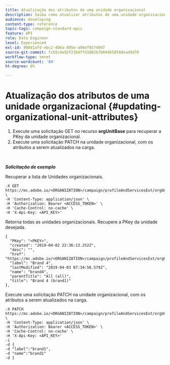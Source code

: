 ```yaml
---
title: Atualização dos atributos de uma unidade organizacional
description: Saiba como atualizar atributos de uma unidade organizacional
audience: developing
content-type: reference
topic-tags: campaign-standard-apis
feature: API
role: Data Engineer
level: Experienced
exl-id: 90841afd-ebc2-4b6a-895e-a96ef65740d7
source-git-commit: fcb5c4a92f23bdffd1082b7b044b5859dead9d70
workflow-type: tm+mt
source-wordcount: '84'
ht-degree: 0%

---
```


# Atualização dos atributos de uma unidade organizacional {#updating-organizational-unit-attributes}

1. Execute uma solicitação GET no recurso **orgUnitBase** para recuperar a PKey da unidade organizacional.
1. Execute uma solicitação PATCH na unidade organizacional, com os atributos a serem atualizados na carga.

<br/>

***Solicitação de exemplo***

Recuperar a lista de Unidades organizacionais.

```
-X GET https://mc.adobe.io/<ORGANIZATION>/campaign/profileAndServicesExt/orgUnitBase/ \
-H 'Content-Type: application/json' \
-H 'Authorization: Bearer <ACCESS_TOKEN>' \
-H 'Cache-Control: no-cache' \
-H 'X-Api-Key: <API_KEY>'
```

Retorna todas as unidades organizacionais. Recupere a PKey da unidade desejada.

```
{
  "PKey": "<PKEY>",
  "created": "2019-04-02 22:36:13.252Z",
  "desc": "",
  "href": "https://mc.adobe.io/<ORGANIZATION>/campaign/profileAndServicesExt/orgUnitBase/<PKEY>",
  "label": "Brand 4",
  "lastModified": "2019-04-03 07:34:56.579Z",
  "name": "brand4",
  "parentTitle": "All (all)",
  "title": "Brand 4 (brand1)"
},
```

Execute uma solicitação PATCH na unidade organizacional, com os atributos a serem atualizados na carga.

```
-X PATCH https://mc.adobe.io/<ORGANIZATION>/campaign/profileAndServicesExt/orgUnitBase/<PKEY> \
-H 'Content-Type: application/json' \
-H 'Authorization: Bearer <ACCESS_TOKEN>' \
-H 'Cache-Control: no-cache' \
-H 'X-Api-Key: <API_KEY>'
-i
-d {
-d "label":"brand1",
-d "name":"brand1"
-d }
```

<!-- + réponse -->
